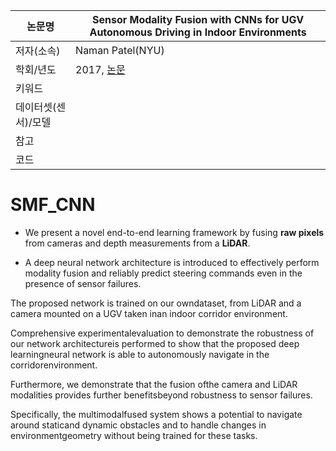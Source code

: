 | 논문명 | Sensor Modality Fusion with CNNs for UGV Autonomous Driving in Indoor Environments |
| --- | --- |
| 저자\(소속\) | Naman Patel\(NYU\) |
| 학회/년도 | 2017, [논문](http://cims.nyu.edu/~achoroma/NonFlash/Papers/SMF_CNN.pdf) |
| 키워드 |   |
| 데이터셋(센서)/모델 | |
| 참고 |  |
| 코드 |  |

# SMF_CNN

- We present a novel end-to-end learning framework by fusing **raw pixels** from cameras and depth measurements from a **LiDAR**. 

- A deep neural network architecture is introduced to effectively perform modality fusion and reliably predict steering commands even in the presence of sensor failures. 

The proposed network is trained on our owndataset, from LiDAR and a camera mounted on a UGV taken inan indoor corridor environment. 

Comprehensive experimentalevaluation to demonstrate the robustness of our network architectureis performed to show that the proposed deep learningneural network is able to autonomously navigate in the corridorenvironment. 

Furthermore, we demonstrate that the fusion ofthe camera and LiDAR modalities provides further benefitsbeyond robustness to sensor failures. 

Specifically, the multimodalfused system shows a potential to navigate around staticand dynamic obstacles and to handle changes in environmentgeometry without being trained for these tasks.
<!--stackedit_data:
eyJoaXN0b3J5IjpbMTcxNjI1Mzc3NF19
-->